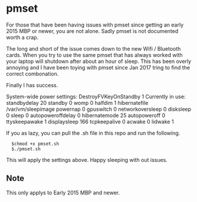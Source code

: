 # pmset

For those that have been having issues with pmset since getting an early 2015 MBP or newer, you are not alone. Sadly pmset is not documented worth a crap. 

The long and short of the issue comes down to the new Wifi / Bluetooth cards. When you try to use the same pmset that has always worked with your laptop will shutdown after about an hour of sleep. This has been overly annoying and I have been toying with pmset since Jan 2017 tring to find the correct combonation. 

Finally I has success. 

System-wide power settings:
 DestroyFVKeyOnStandby		1
Currently in use:
 standbydelay         20
 standby              0
 womp                 0
 halfdim              1
 hibernatefile        /var/vm/sleepimage
 powernap             0
 gpuswitch            0
 networkoversleep     0
 disksleep            0
 sleep                0
 autopoweroffdelay    0
 hibernatemode        25
 autopoweroff         0
 ttyskeepawake        1
 displaysleep         166
 tcpkeepalive         0
 acwake               0
 lidwake              1
 
 If you as lazy, you can pull the .sh file in this repo and run the following.
 
      $chmod +x pmset.sh
      $./pmset.sh
      
This will apply the settings above. Happy sleeping with out issues. 

## Note
This only applys to Early 2015 MBP and newer. 
